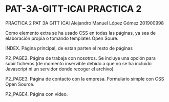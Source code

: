 # PAT-3A-GITT-ICAI PRACTICA 2
PRACTICA 2 PAT 3A GITT ICAI Alejandro Manuel López Gómez 201900998

Como elemento extra se ha usado CSS en todas las páginas, ya sea de elaboración propia o tomando templates Open Soure.

INDEX. Página principal, de estan parten el resto de páginas

P2_PAGE2. Página de trabaja con nosotros. Se incluye una opción para subir ficheros (de momento inservible debido a que no se ha incluido Javascript ni un servidor donde recoger el archivo)

P2_PAGE3. Página de contacto con la empresa. Formulario simple con CSS Open Source.

P2_PAGE4. Página con video.
